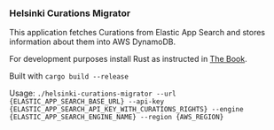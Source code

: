 ### Helsinki Curations Migrator

This application fetches Curations from Elastic App Search and stores information about them into AWS DynamoDB.

For development purposes install Rust as instructed in [The Book](https://doc.rust-lang.org/book/ch01-01-installation.html).

Built with `cargo build --release`

Usage:
`./helsinki-curations-migrator --url {ELASTIC_APP_SEARCH_BASE_URL} --api-key {ELASTIC_APP_SEARCH_API_KEY_WITH_CURATIONS_RIGHTS} --engine {ELASTIC_APP_SEARCH_ENGINE_NAME} --region {AWS_REGION}`